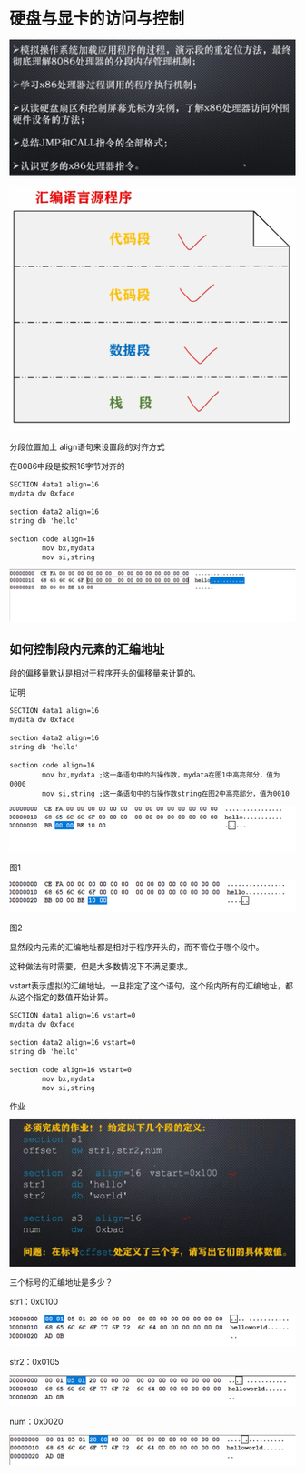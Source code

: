 # 硬盘与显卡的访问与控制

![image-20210504164629745](./images/image-20210504164629745.png)

 ![image-20210504165005933](./images/image-20210504165005933.png)

分段位置加上 align语句来设置段的对齐方式

在8086中段是按照16字节对齐的

```
SECTION data1 align=16
mydata dw 0xface

section data2 align=16
string db 'hello'

section code align=16
        mov bx,mydata
        mov si,string
```

![image-20210504170625282](./images/image-20210504170625282.png)

## 如何控制段内元素的汇编地址

段的偏移量默认是相对于程序开头的偏移量来计算的。

证明

```
SECTION data1 align=16
mydata dw 0xface

section data2 align=16
string db 'hello'

section code align=16
        mov bx,mydata ;这一条语句中的右操作数，mydata在图1中高亮部分，值为0000
        mov si,string ;这一条语句中的右操作数string在图2中高亮部分，值为0010
```

![image-20210504171303703](./images/image-20210504171303703.png)

图1

![image-20210504171355849](./images/image-20210504171355849.png)

图2

显然段内元素的汇编地址都是相对于程序开头的，而不管位于哪个段中。

这种做法有时需要，但是大多数情况下不满足要求。



vstart表示虚拟的汇编地址，一旦指定了这个语句，这个段内所有的汇编地址，都从这个指定的数值开始计算。

```
SECTION data1 align=16 vstart=0
mydata dw 0xface

section data2 align=16 vstart=0
string db 'hello'

section code align=16 vstart=0
        mov bx,mydata
        mov si,string
```

作业

![image-20210504172141897](./images/image-20210504172141897.png)

三个标号的汇编地址是多少？

str1：0x0100

![image-20210504172734325](./images/image-20210504172734325.png)

str2：0x0105

![image-20210504172825633](./images/image-20210504172825633.png)

num：0x0020

![image-20210504172849489](./images/image-20210504172849489.png)

